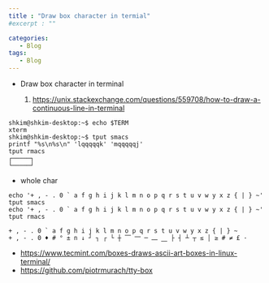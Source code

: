 ```yaml
---
title : "Draw box character in termial"
#excerpt : ""

categories:
   - Blog
tags:
   - Blog
---
```


- Draw box character in terminal 

	1. https://unix.stackexchange.com/questions/559708/how-to-draw-a-continuous-line-in-terminal



```
shkim@shkim-desktop:~$ echo $TERM
xterm
shkim@shkim-desktop:~$ tput smacs
printf "%s\n%s\n" 'lqqqqqk' 'mqqqqqj'
tput rmacs
┌─────┐
└─────┘
```
- whole char

```
echo '+ , - . 0 ` a f g h i j k l m n o p q r s t u v w y x z { | } ~'
tput smacs
echo '+ , - . 0 ` a f g h i j k l m n o p q r s t u v w y x z { | } ~'
tput rmacs

+ , - . 0 ` a f g h i j k l m n o p q r s t u v w y x z { | } ~
+ , - . 0 ♦ # ° ± n ↓ ┘ ┐ ┌ └ ┼ ⎺ ⎻ ─ ⎼ ⎽ ├ ┤ ┴ ┬ ≤ │ ≥ # ≠ £ ·

```


- https://www.tecmint.com/boxes-draws-ascii-art-boxes-in-linux-terminal/
- https://github.com/piotrmurach/tty-box
